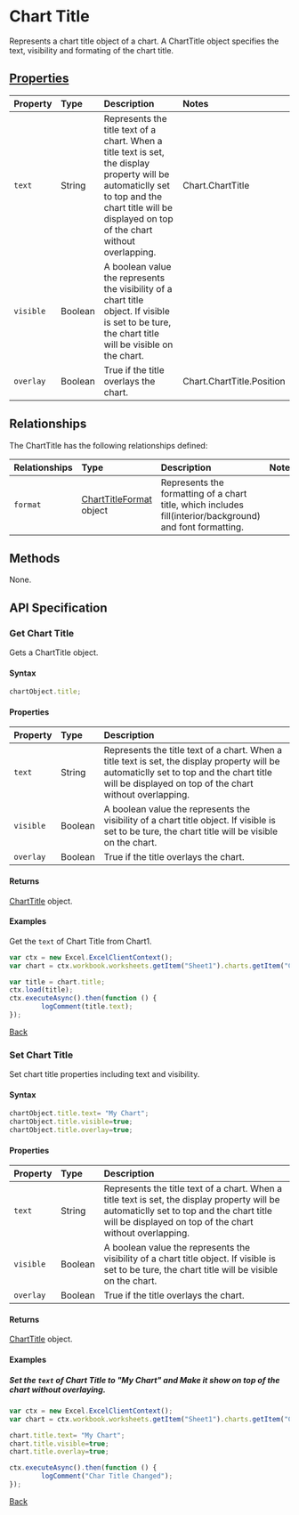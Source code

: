 # Chart Title
Represents a chart title object of a chart. A ChartTitle object specifies the text, visibility and formating of the chart title.

## [Properties](#get-chart-title)

| Property         | Type    |Description|Notes |
|:-----------------|:--------|:----------|:-----|
| `text` | String |Represents the title text of a chart. When a title text is set, the display property will be automaticlly set to top and the chart title will be displayed on top of the chart without overlapping. | Chart.ChartTitle |
| `visible` | Boolean |A boolean value the represents the visibility of a chart title object. If visible is set to be ture, the chart title will be visible on the chart. |  |
| `overlay` | Boolean |True if the title overlays the chart. | Chart.ChartTitle.Position |

## Relationships
The ChartTitle has the following relationships defined:

| Relationships    | Type    |Description|Notes |
|:-----------------|:--------|:----------|:-----|
| `format`          |[ChartTitleFormat](chartTitleFormat.md) object | Represents the formatting of a chart title, which includes fill(interior/background) and font formatting.
     
## Methods
None.

## API Specification 

### Get Chart Title

Gets a ChartTitle object.

#### Syntax
```js
chartObject.title;
```
#### Properties
| Property         | Type    |Description| 
|:-----------------|:--------|:----------|
| `text` | String |Represents the title text of a chart. When a title text is set, the display property will be automaticlly set to top and the chart title will be displayed on top of the chart without overlapping. | 
| `visible` | Boolean |A boolean value the represents the visibility of a chart title object. If visible is set to be ture, the chart title will be visible on the chart. |  |
| `overlay` | Boolean |True if the title overlays the chart. | 

#### Returns

[ChartTitle](chartTitle.md) object. 

#### Examples

Get the `text` of Chart Title from Chart1.

```js
var ctx = new Excel.ExcelClientContext();
var chart = ctx.workbook.worksheets.getItem("Sheet1").charts.getItem("Chart1");	

var title = chart.title;
ctx.load(title);
ctx.executeAsync().then(function () {
		logComment(title.text);
});
```

[Back](#properties)

### Set Chart Title

Set chart title properties including text and visibility.

#### Syntax

```js
chartObject.title.text= "My Chart"; 
chartObject.title.visible=true;
chartObject.title.overlay=true;
```

#### Properties
| Property         | Type    |Description| 
|:-----------------|:--------|:----------|
| `text` | String |Represents the title text of a chart. When a title text is set, the display property will be automaticlly set to top and the chart title will be displayed on top of the chart without overlapping. | 
| `visible` | Boolean |A boolean value the represents the visibility of a chart title object. If visible is set to be ture, the chart title will be visible on the chart. |  |
| `overlay` | Boolean |True if the title overlays the chart. | 

#### Returns

[ChartTitle](chartTitle.md) object. 


#### Examples

##### Set the `text` of Chart Title to "My Chart" and Make it show on top of the chart without overlaying.
```js
var ctx = new Excel.ExcelClientContext();
var chart = ctx.workbook.worksheets.getItem("Sheet1").charts.getItem("Chart1");	

chart.title.text= "My Chart"; 
chart.title.visible=true;
chart.title.overlay=true;

ctx.executeAsync().then(function () {
		logComment("Char Title Changed");
});
```
[Back](#properties)